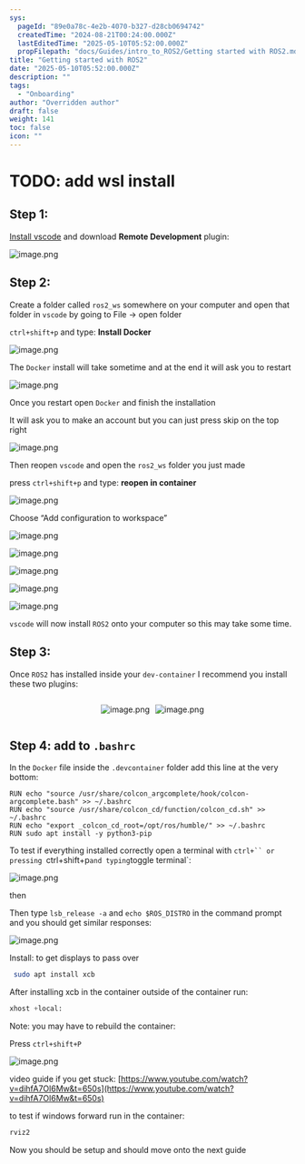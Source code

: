 ```yaml
---
sys:
  pageId: "89e0a78c-4e2b-4070-b327-d28cb0694742"
  createdTime: "2024-08-21T00:24:00.000Z"
  lastEditedTime: "2025-05-10T05:52:00.000Z"
  propFilepath: "docs/Guides/intro_to_ROS2/Getting started with ROS2.md"
title: "Getting started with ROS2"
date: "2025-05-10T05:52:00.000Z"
description: ""
tags:
  - "Onboarding"
author: "Overridden author"
draft: false
weight: 141
toc: false
icon: ""
---
```


# TODO: add wsl install

## Step 1:

[Install vscode](https://code.visualstudio.com/download) and download **Remote Development** plugin:

![image.png](https://prod-files-secure.s3.us-west-2.amazonaws.com/d518164a-d88e-44d1-a4ee-3adb3bd8bce0/efb52993-1881-4a40-b95e-6f020334f022/image.png?X-Amz-Algorithm=AWS4-HMAC-SHA256&X-Amz-Content-Sha256=UNSIGNED-PAYLOAD&X-Amz-Credential=ASIAZI2LB4666IJODBI7%2F20250517%2Fus-west-2%2Fs3%2Faws4_request&X-Amz-Date=20250517T100826Z&X-Amz-Expires=3600&X-Amz-Security-Token=IQoJb3JpZ2luX2VjEKL%2F%2F%2F%2F%2F%2F%2F%2F%2F%2FwEaCXVzLXdlc3QtMiJHMEUCIQDfL6bSCF6yhheMmqoHh97yihnpuRUEo8nd%2Bc2BO0OqXwIgZ%2FG%2B0gvPlrDnpgJJOaBv%2B0SCcRKrXg2tLa2VCsLm1rUq%2FwMIWxAAGgw2Mzc0MjMxODM4MDUiDIvHaBU0FBWZDDk7kircA%2BSdxsNElC3fIDhBhZqYbdC7cbxzNzzySForxmzOKdTcMDZ%2Ba9iufyYG7WNRMl1qQCZTY9z9YGdN2z%2FjJ%2FKsKAou8erPRzc%2BCFzLrEYE0oBuXE52ag9kHV9VQj9Re%2BujQVtR1Nb9aaWtonpPh6PHi3L2itZjTyNznK%2Bf7F%2BiFWGpUeBm1xANEWOnX7CyxIFH0hAxLcPPFozqRnCkmE325bVmGNHG3Golc2iQO20qY32SOkNw6aIyF4gRhVOxBL223SXknY8n%2FUS0uJHzbPMrcfRsxLx0z0rU6wLqQzVfnw8uz6r7IFN%2BmWB3euI%2FEAs9bL6dNM67w5NIWqotjnB%2Bjo%2Bx2ISQX7vNOMvEImM2YiBuhOAx8cn7rrO3idnXAnbD6JqCnKRGwglIuUENnmRoLDc9i1X2SHWt3iCIWfkVq9vs%2BHcFiRLJnxpY%2FIECgJ5M55KFAekpy0%2B23Hqkgm2eJBHMFgY%2FkhqizYujcZ9H60uKhL2wDxSPtkyYA9Mz%2BAli2ndGsNH7IGmc8WdFbLLG9GOtF62GCaLc2x%2Bt5LZaaYBMtasmn3fW3UtkhQ%2BPezgoF3CscVZQHWDNApQuWxmwBV%2B43KWI6kQgs5pbj4Nt3Si5FZMhGV%2B4f6C9yTywMOe8ocEGOqUB%2B5F3mlOy915aD%2F%2FQQfS6K9IZJ9LVZViFgbc6WmOXoiykBg7wFakT9pLnDq0sfRbZBPLQWk1o%2BP6vXwPfhTBCF9pc9ZWqIsEysaN23i8wfCkpiN0ckRfThPt42%2Bot5KEFy6f9V4oJ5y2zlMC14DDQBIpwGORhKWzoGkK0PduDyvwePWdp2NwVzKuBMvIe5qClnDKyvCwGK2CtT4nFUiksuFbAwPVE&X-Amz-Signature=e8f79f5d919ba6cb6d39ec55d4b4a1a35d814e4de63afa00c88c0452b55b81b0&X-Amz-SignedHeaders=host&x-id=GetObject)

## Step 2:

Create a folder called `ros2_ws` somewhere on your computer and open that folder in `vscode` by going to File → open folder 

`ctrl+shift+p` and type: **Install Docker**

![image.png](https://prod-files-secure.s3.us-west-2.amazonaws.com/d518164a-d88e-44d1-a4ee-3adb3bd8bce0/2269dc0e-1cd5-47ff-bceb-c04ad9b2eab0/image.png?X-Amz-Algorithm=AWS4-HMAC-SHA256&X-Amz-Content-Sha256=UNSIGNED-PAYLOAD&X-Amz-Credential=ASIAZI2LB4666IJODBI7%2F20250517%2Fus-west-2%2Fs3%2Faws4_request&X-Amz-Date=20250517T100826Z&X-Amz-Expires=3600&X-Amz-Security-Token=IQoJb3JpZ2luX2VjEKL%2F%2F%2F%2F%2F%2F%2F%2F%2F%2FwEaCXVzLXdlc3QtMiJHMEUCIQDfL6bSCF6yhheMmqoHh97yihnpuRUEo8nd%2Bc2BO0OqXwIgZ%2FG%2B0gvPlrDnpgJJOaBv%2B0SCcRKrXg2tLa2VCsLm1rUq%2FwMIWxAAGgw2Mzc0MjMxODM4MDUiDIvHaBU0FBWZDDk7kircA%2BSdxsNElC3fIDhBhZqYbdC7cbxzNzzySForxmzOKdTcMDZ%2Ba9iufyYG7WNRMl1qQCZTY9z9YGdN2z%2FjJ%2FKsKAou8erPRzc%2BCFzLrEYE0oBuXE52ag9kHV9VQj9Re%2BujQVtR1Nb9aaWtonpPh6PHi3L2itZjTyNznK%2Bf7F%2BiFWGpUeBm1xANEWOnX7CyxIFH0hAxLcPPFozqRnCkmE325bVmGNHG3Golc2iQO20qY32SOkNw6aIyF4gRhVOxBL223SXknY8n%2FUS0uJHzbPMrcfRsxLx0z0rU6wLqQzVfnw8uz6r7IFN%2BmWB3euI%2FEAs9bL6dNM67w5NIWqotjnB%2Bjo%2Bx2ISQX7vNOMvEImM2YiBuhOAx8cn7rrO3idnXAnbD6JqCnKRGwglIuUENnmRoLDc9i1X2SHWt3iCIWfkVq9vs%2BHcFiRLJnxpY%2FIECgJ5M55KFAekpy0%2B23Hqkgm2eJBHMFgY%2FkhqizYujcZ9H60uKhL2wDxSPtkyYA9Mz%2BAli2ndGsNH7IGmc8WdFbLLG9GOtF62GCaLc2x%2Bt5LZaaYBMtasmn3fW3UtkhQ%2BPezgoF3CscVZQHWDNApQuWxmwBV%2B43KWI6kQgs5pbj4Nt3Si5FZMhGV%2B4f6C9yTywMOe8ocEGOqUB%2B5F3mlOy915aD%2F%2FQQfS6K9IZJ9LVZViFgbc6WmOXoiykBg7wFakT9pLnDq0sfRbZBPLQWk1o%2BP6vXwPfhTBCF9pc9ZWqIsEysaN23i8wfCkpiN0ckRfThPt42%2Bot5KEFy6f9V4oJ5y2zlMC14DDQBIpwGORhKWzoGkK0PduDyvwePWdp2NwVzKuBMvIe5qClnDKyvCwGK2CtT4nFUiksuFbAwPVE&X-Amz-Signature=784eff34e56e84134d4c5c957ab6790124dddca43cbc7af62941b52581bd428c&X-Amz-SignedHeaders=host&x-id=GetObject)

The `Docker` install will take sometime and at the end it will ask you to restart

![image.png](https://prod-files-secure.s3.us-west-2.amazonaws.com/d518164a-d88e-44d1-a4ee-3adb3bd8bce0/ed233f78-be33-4b1f-b89c-9c346c0e961e/image.png?X-Amz-Algorithm=AWS4-HMAC-SHA256&X-Amz-Content-Sha256=UNSIGNED-PAYLOAD&X-Amz-Credential=ASIAZI2LB4666IJODBI7%2F20250517%2Fus-west-2%2Fs3%2Faws4_request&X-Amz-Date=20250517T100826Z&X-Amz-Expires=3600&X-Amz-Security-Token=IQoJb3JpZ2luX2VjEKL%2F%2F%2F%2F%2F%2F%2F%2F%2F%2FwEaCXVzLXdlc3QtMiJHMEUCIQDfL6bSCF6yhheMmqoHh97yihnpuRUEo8nd%2Bc2BO0OqXwIgZ%2FG%2B0gvPlrDnpgJJOaBv%2B0SCcRKrXg2tLa2VCsLm1rUq%2FwMIWxAAGgw2Mzc0MjMxODM4MDUiDIvHaBU0FBWZDDk7kircA%2BSdxsNElC3fIDhBhZqYbdC7cbxzNzzySForxmzOKdTcMDZ%2Ba9iufyYG7WNRMl1qQCZTY9z9YGdN2z%2FjJ%2FKsKAou8erPRzc%2BCFzLrEYE0oBuXE52ag9kHV9VQj9Re%2BujQVtR1Nb9aaWtonpPh6PHi3L2itZjTyNznK%2Bf7F%2BiFWGpUeBm1xANEWOnX7CyxIFH0hAxLcPPFozqRnCkmE325bVmGNHG3Golc2iQO20qY32SOkNw6aIyF4gRhVOxBL223SXknY8n%2FUS0uJHzbPMrcfRsxLx0z0rU6wLqQzVfnw8uz6r7IFN%2BmWB3euI%2FEAs9bL6dNM67w5NIWqotjnB%2Bjo%2Bx2ISQX7vNOMvEImM2YiBuhOAx8cn7rrO3idnXAnbD6JqCnKRGwglIuUENnmRoLDc9i1X2SHWt3iCIWfkVq9vs%2BHcFiRLJnxpY%2FIECgJ5M55KFAekpy0%2B23Hqkgm2eJBHMFgY%2FkhqizYujcZ9H60uKhL2wDxSPtkyYA9Mz%2BAli2ndGsNH7IGmc8WdFbLLG9GOtF62GCaLc2x%2Bt5LZaaYBMtasmn3fW3UtkhQ%2BPezgoF3CscVZQHWDNApQuWxmwBV%2B43KWI6kQgs5pbj4Nt3Si5FZMhGV%2B4f6C9yTywMOe8ocEGOqUB%2B5F3mlOy915aD%2F%2FQQfS6K9IZJ9LVZViFgbc6WmOXoiykBg7wFakT9pLnDq0sfRbZBPLQWk1o%2BP6vXwPfhTBCF9pc9ZWqIsEysaN23i8wfCkpiN0ckRfThPt42%2Bot5KEFy6f9V4oJ5y2zlMC14DDQBIpwGORhKWzoGkK0PduDyvwePWdp2NwVzKuBMvIe5qClnDKyvCwGK2CtT4nFUiksuFbAwPVE&X-Amz-Signature=a8529bb1f8f213a9ee31d729003b4c62927b9a939c142bdfbe07094821dc7939&X-Amz-SignedHeaders=host&x-id=GetObject)

Once you restart open `Docker` and finish the installation

It will ask you to make an account but you can just press skip on the top right

![image.png](https://prod-files-secure.s3.us-west-2.amazonaws.com/d518164a-d88e-44d1-a4ee-3adb3bd8bce0/21010ad9-1659-4fd9-9f59-9932a09b2a3d/image.png?X-Amz-Algorithm=AWS4-HMAC-SHA256&X-Amz-Content-Sha256=UNSIGNED-PAYLOAD&X-Amz-Credential=ASIAZI2LB4666IJODBI7%2F20250517%2Fus-west-2%2Fs3%2Faws4_request&X-Amz-Date=20250517T100826Z&X-Amz-Expires=3600&X-Amz-Security-Token=IQoJb3JpZ2luX2VjEKL%2F%2F%2F%2F%2F%2F%2F%2F%2F%2FwEaCXVzLXdlc3QtMiJHMEUCIQDfL6bSCF6yhheMmqoHh97yihnpuRUEo8nd%2Bc2BO0OqXwIgZ%2FG%2B0gvPlrDnpgJJOaBv%2B0SCcRKrXg2tLa2VCsLm1rUq%2FwMIWxAAGgw2Mzc0MjMxODM4MDUiDIvHaBU0FBWZDDk7kircA%2BSdxsNElC3fIDhBhZqYbdC7cbxzNzzySForxmzOKdTcMDZ%2Ba9iufyYG7WNRMl1qQCZTY9z9YGdN2z%2FjJ%2FKsKAou8erPRzc%2BCFzLrEYE0oBuXE52ag9kHV9VQj9Re%2BujQVtR1Nb9aaWtonpPh6PHi3L2itZjTyNznK%2Bf7F%2BiFWGpUeBm1xANEWOnX7CyxIFH0hAxLcPPFozqRnCkmE325bVmGNHG3Golc2iQO20qY32SOkNw6aIyF4gRhVOxBL223SXknY8n%2FUS0uJHzbPMrcfRsxLx0z0rU6wLqQzVfnw8uz6r7IFN%2BmWB3euI%2FEAs9bL6dNM67w5NIWqotjnB%2Bjo%2Bx2ISQX7vNOMvEImM2YiBuhOAx8cn7rrO3idnXAnbD6JqCnKRGwglIuUENnmRoLDc9i1X2SHWt3iCIWfkVq9vs%2BHcFiRLJnxpY%2FIECgJ5M55KFAekpy0%2B23Hqkgm2eJBHMFgY%2FkhqizYujcZ9H60uKhL2wDxSPtkyYA9Mz%2BAli2ndGsNH7IGmc8WdFbLLG9GOtF62GCaLc2x%2Bt5LZaaYBMtasmn3fW3UtkhQ%2BPezgoF3CscVZQHWDNApQuWxmwBV%2B43KWI6kQgs5pbj4Nt3Si5FZMhGV%2B4f6C9yTywMOe8ocEGOqUB%2B5F3mlOy915aD%2F%2FQQfS6K9IZJ9LVZViFgbc6WmOXoiykBg7wFakT9pLnDq0sfRbZBPLQWk1o%2BP6vXwPfhTBCF9pc9ZWqIsEysaN23i8wfCkpiN0ckRfThPt42%2Bot5KEFy6f9V4oJ5y2zlMC14DDQBIpwGORhKWzoGkK0PduDyvwePWdp2NwVzKuBMvIe5qClnDKyvCwGK2CtT4nFUiksuFbAwPVE&X-Amz-Signature=4aaab1ec6915818de5a1b9058de88c87b9c15531927cd94ac88b1d8d1224f31b&X-Amz-SignedHeaders=host&x-id=GetObject)

Then reopen `vscode` and open the `ros2_ws` folder you just made

press `ctrl+shift+p` and type: **reopen in container**

![image.png](https://prod-files-secure.s3.us-west-2.amazonaws.com/d518164a-d88e-44d1-a4ee-3adb3bd8bce0/4e93b8c2-41ad-488c-8095-c74205196118/image.png?X-Amz-Algorithm=AWS4-HMAC-SHA256&X-Amz-Content-Sha256=UNSIGNED-PAYLOAD&X-Amz-Credential=ASIAZI2LB4666IJODBI7%2F20250517%2Fus-west-2%2Fs3%2Faws4_request&X-Amz-Date=20250517T100826Z&X-Amz-Expires=3600&X-Amz-Security-Token=IQoJb3JpZ2luX2VjEKL%2F%2F%2F%2F%2F%2F%2F%2F%2F%2FwEaCXVzLXdlc3QtMiJHMEUCIQDfL6bSCF6yhheMmqoHh97yihnpuRUEo8nd%2Bc2BO0OqXwIgZ%2FG%2B0gvPlrDnpgJJOaBv%2B0SCcRKrXg2tLa2VCsLm1rUq%2FwMIWxAAGgw2Mzc0MjMxODM4MDUiDIvHaBU0FBWZDDk7kircA%2BSdxsNElC3fIDhBhZqYbdC7cbxzNzzySForxmzOKdTcMDZ%2Ba9iufyYG7WNRMl1qQCZTY9z9YGdN2z%2FjJ%2FKsKAou8erPRzc%2BCFzLrEYE0oBuXE52ag9kHV9VQj9Re%2BujQVtR1Nb9aaWtonpPh6PHi3L2itZjTyNznK%2Bf7F%2BiFWGpUeBm1xANEWOnX7CyxIFH0hAxLcPPFozqRnCkmE325bVmGNHG3Golc2iQO20qY32SOkNw6aIyF4gRhVOxBL223SXknY8n%2FUS0uJHzbPMrcfRsxLx0z0rU6wLqQzVfnw8uz6r7IFN%2BmWB3euI%2FEAs9bL6dNM67w5NIWqotjnB%2Bjo%2Bx2ISQX7vNOMvEImM2YiBuhOAx8cn7rrO3idnXAnbD6JqCnKRGwglIuUENnmRoLDc9i1X2SHWt3iCIWfkVq9vs%2BHcFiRLJnxpY%2FIECgJ5M55KFAekpy0%2B23Hqkgm2eJBHMFgY%2FkhqizYujcZ9H60uKhL2wDxSPtkyYA9Mz%2BAli2ndGsNH7IGmc8WdFbLLG9GOtF62GCaLc2x%2Bt5LZaaYBMtasmn3fW3UtkhQ%2BPezgoF3CscVZQHWDNApQuWxmwBV%2B43KWI6kQgs5pbj4Nt3Si5FZMhGV%2B4f6C9yTywMOe8ocEGOqUB%2B5F3mlOy915aD%2F%2FQQfS6K9IZJ9LVZViFgbc6WmOXoiykBg7wFakT9pLnDq0sfRbZBPLQWk1o%2BP6vXwPfhTBCF9pc9ZWqIsEysaN23i8wfCkpiN0ckRfThPt42%2Bot5KEFy6f9V4oJ5y2zlMC14DDQBIpwGORhKWzoGkK0PduDyvwePWdp2NwVzKuBMvIe5qClnDKyvCwGK2CtT4nFUiksuFbAwPVE&X-Amz-Signature=dd21887d14c31829de5ccdd60f4c9b4e35015c6839f9c2d799d9353cec66e80c&X-Amz-SignedHeaders=host&x-id=GetObject)

Choose “Add configuration to workspace”

![image.png](https://prod-files-secure.s3.us-west-2.amazonaws.com/d518164a-d88e-44d1-a4ee-3adb3bd8bce0/9560b282-5060-4989-ba37-97e7b2c22476/image.png?X-Amz-Algorithm=AWS4-HMAC-SHA256&X-Amz-Content-Sha256=UNSIGNED-PAYLOAD&X-Amz-Credential=ASIAZI2LB4666IJODBI7%2F20250517%2Fus-west-2%2Fs3%2Faws4_request&X-Amz-Date=20250517T100826Z&X-Amz-Expires=3600&X-Amz-Security-Token=IQoJb3JpZ2luX2VjEKL%2F%2F%2F%2F%2F%2F%2F%2F%2F%2FwEaCXVzLXdlc3QtMiJHMEUCIQDfL6bSCF6yhheMmqoHh97yihnpuRUEo8nd%2Bc2BO0OqXwIgZ%2FG%2B0gvPlrDnpgJJOaBv%2B0SCcRKrXg2tLa2VCsLm1rUq%2FwMIWxAAGgw2Mzc0MjMxODM4MDUiDIvHaBU0FBWZDDk7kircA%2BSdxsNElC3fIDhBhZqYbdC7cbxzNzzySForxmzOKdTcMDZ%2Ba9iufyYG7WNRMl1qQCZTY9z9YGdN2z%2FjJ%2FKsKAou8erPRzc%2BCFzLrEYE0oBuXE52ag9kHV9VQj9Re%2BujQVtR1Nb9aaWtonpPh6PHi3L2itZjTyNznK%2Bf7F%2BiFWGpUeBm1xANEWOnX7CyxIFH0hAxLcPPFozqRnCkmE325bVmGNHG3Golc2iQO20qY32SOkNw6aIyF4gRhVOxBL223SXknY8n%2FUS0uJHzbPMrcfRsxLx0z0rU6wLqQzVfnw8uz6r7IFN%2BmWB3euI%2FEAs9bL6dNM67w5NIWqotjnB%2Bjo%2Bx2ISQX7vNOMvEImM2YiBuhOAx8cn7rrO3idnXAnbD6JqCnKRGwglIuUENnmRoLDc9i1X2SHWt3iCIWfkVq9vs%2BHcFiRLJnxpY%2FIECgJ5M55KFAekpy0%2B23Hqkgm2eJBHMFgY%2FkhqizYujcZ9H60uKhL2wDxSPtkyYA9Mz%2BAli2ndGsNH7IGmc8WdFbLLG9GOtF62GCaLc2x%2Bt5LZaaYBMtasmn3fW3UtkhQ%2BPezgoF3CscVZQHWDNApQuWxmwBV%2B43KWI6kQgs5pbj4Nt3Si5FZMhGV%2B4f6C9yTywMOe8ocEGOqUB%2B5F3mlOy915aD%2F%2FQQfS6K9IZJ9LVZViFgbc6WmOXoiykBg7wFakT9pLnDq0sfRbZBPLQWk1o%2BP6vXwPfhTBCF9pc9ZWqIsEysaN23i8wfCkpiN0ckRfThPt42%2Bot5KEFy6f9V4oJ5y2zlMC14DDQBIpwGORhKWzoGkK0PduDyvwePWdp2NwVzKuBMvIe5qClnDKyvCwGK2CtT4nFUiksuFbAwPVE&X-Amz-Signature=f773a97ebb4006fc0a2b53c8e78ad2472a6ffa8529c065de8a032fcc247de131&X-Amz-SignedHeaders=host&x-id=GetObject)

![image.png](https://prod-files-secure.s3.us-west-2.amazonaws.com/d518164a-d88e-44d1-a4ee-3adb3bd8bce0/2ee63f81-886b-48e8-a553-dc6e5eac99e4/image.png?X-Amz-Algorithm=AWS4-HMAC-SHA256&X-Amz-Content-Sha256=UNSIGNED-PAYLOAD&X-Amz-Credential=ASIAZI2LB4666IJODBI7%2F20250517%2Fus-west-2%2Fs3%2Faws4_request&X-Amz-Date=20250517T100826Z&X-Amz-Expires=3600&X-Amz-Security-Token=IQoJb3JpZ2luX2VjEKL%2F%2F%2F%2F%2F%2F%2F%2F%2F%2FwEaCXVzLXdlc3QtMiJHMEUCIQDfL6bSCF6yhheMmqoHh97yihnpuRUEo8nd%2Bc2BO0OqXwIgZ%2FG%2B0gvPlrDnpgJJOaBv%2B0SCcRKrXg2tLa2VCsLm1rUq%2FwMIWxAAGgw2Mzc0MjMxODM4MDUiDIvHaBU0FBWZDDk7kircA%2BSdxsNElC3fIDhBhZqYbdC7cbxzNzzySForxmzOKdTcMDZ%2Ba9iufyYG7WNRMl1qQCZTY9z9YGdN2z%2FjJ%2FKsKAou8erPRzc%2BCFzLrEYE0oBuXE52ag9kHV9VQj9Re%2BujQVtR1Nb9aaWtonpPh6PHi3L2itZjTyNznK%2Bf7F%2BiFWGpUeBm1xANEWOnX7CyxIFH0hAxLcPPFozqRnCkmE325bVmGNHG3Golc2iQO20qY32SOkNw6aIyF4gRhVOxBL223SXknY8n%2FUS0uJHzbPMrcfRsxLx0z0rU6wLqQzVfnw8uz6r7IFN%2BmWB3euI%2FEAs9bL6dNM67w5NIWqotjnB%2Bjo%2Bx2ISQX7vNOMvEImM2YiBuhOAx8cn7rrO3idnXAnbD6JqCnKRGwglIuUENnmRoLDc9i1X2SHWt3iCIWfkVq9vs%2BHcFiRLJnxpY%2FIECgJ5M55KFAekpy0%2B23Hqkgm2eJBHMFgY%2FkhqizYujcZ9H60uKhL2wDxSPtkyYA9Mz%2BAli2ndGsNH7IGmc8WdFbLLG9GOtF62GCaLc2x%2Bt5LZaaYBMtasmn3fW3UtkhQ%2BPezgoF3CscVZQHWDNApQuWxmwBV%2B43KWI6kQgs5pbj4Nt3Si5FZMhGV%2B4f6C9yTywMOe8ocEGOqUB%2B5F3mlOy915aD%2F%2FQQfS6K9IZJ9LVZViFgbc6WmOXoiykBg7wFakT9pLnDq0sfRbZBPLQWk1o%2BP6vXwPfhTBCF9pc9ZWqIsEysaN23i8wfCkpiN0ckRfThPt42%2Bot5KEFy6f9V4oJ5y2zlMC14DDQBIpwGORhKWzoGkK0PduDyvwePWdp2NwVzKuBMvIe5qClnDKyvCwGK2CtT4nFUiksuFbAwPVE&X-Amz-Signature=127efbb41c42b9c9b26b6d897ffd975dbe94e163c938e92c631d4a46c8f3f18f&X-Amz-SignedHeaders=host&x-id=GetObject)

![image.png](https://prod-files-secure.s3.us-west-2.amazonaws.com/d518164a-d88e-44d1-a4ee-3adb3bd8bce0/ae1580b2-b048-407e-aed9-b584224a7a04/image.png?X-Amz-Algorithm=AWS4-HMAC-SHA256&X-Amz-Content-Sha256=UNSIGNED-PAYLOAD&X-Amz-Credential=ASIAZI2LB4666IJODBI7%2F20250517%2Fus-west-2%2Fs3%2Faws4_request&X-Amz-Date=20250517T100826Z&X-Amz-Expires=3600&X-Amz-Security-Token=IQoJb3JpZ2luX2VjEKL%2F%2F%2F%2F%2F%2F%2F%2F%2F%2FwEaCXVzLXdlc3QtMiJHMEUCIQDfL6bSCF6yhheMmqoHh97yihnpuRUEo8nd%2Bc2BO0OqXwIgZ%2FG%2B0gvPlrDnpgJJOaBv%2B0SCcRKrXg2tLa2VCsLm1rUq%2FwMIWxAAGgw2Mzc0MjMxODM4MDUiDIvHaBU0FBWZDDk7kircA%2BSdxsNElC3fIDhBhZqYbdC7cbxzNzzySForxmzOKdTcMDZ%2Ba9iufyYG7WNRMl1qQCZTY9z9YGdN2z%2FjJ%2FKsKAou8erPRzc%2BCFzLrEYE0oBuXE52ag9kHV9VQj9Re%2BujQVtR1Nb9aaWtonpPh6PHi3L2itZjTyNznK%2Bf7F%2BiFWGpUeBm1xANEWOnX7CyxIFH0hAxLcPPFozqRnCkmE325bVmGNHG3Golc2iQO20qY32SOkNw6aIyF4gRhVOxBL223SXknY8n%2FUS0uJHzbPMrcfRsxLx0z0rU6wLqQzVfnw8uz6r7IFN%2BmWB3euI%2FEAs9bL6dNM67w5NIWqotjnB%2Bjo%2Bx2ISQX7vNOMvEImM2YiBuhOAx8cn7rrO3idnXAnbD6JqCnKRGwglIuUENnmRoLDc9i1X2SHWt3iCIWfkVq9vs%2BHcFiRLJnxpY%2FIECgJ5M55KFAekpy0%2B23Hqkgm2eJBHMFgY%2FkhqizYujcZ9H60uKhL2wDxSPtkyYA9Mz%2BAli2ndGsNH7IGmc8WdFbLLG9GOtF62GCaLc2x%2Bt5LZaaYBMtasmn3fW3UtkhQ%2BPezgoF3CscVZQHWDNApQuWxmwBV%2B43KWI6kQgs5pbj4Nt3Si5FZMhGV%2B4f6C9yTywMOe8ocEGOqUB%2B5F3mlOy915aD%2F%2FQQfS6K9IZJ9LVZViFgbc6WmOXoiykBg7wFakT9pLnDq0sfRbZBPLQWk1o%2BP6vXwPfhTBCF9pc9ZWqIsEysaN23i8wfCkpiN0ckRfThPt42%2Bot5KEFy6f9V4oJ5y2zlMC14DDQBIpwGORhKWzoGkK0PduDyvwePWdp2NwVzKuBMvIe5qClnDKyvCwGK2CtT4nFUiksuFbAwPVE&X-Amz-Signature=0aac78c92c0a6e02ad914a777584734add64b68271b59ecac5c51e2ac0767d44&X-Amz-SignedHeaders=host&x-id=GetObject)

![image.png](https://prod-files-secure.s3.us-west-2.amazonaws.com/d518164a-d88e-44d1-a4ee-3adb3bd8bce0/53255b28-f75e-430f-b9e3-c0ac8577e42b/image.png?X-Amz-Algorithm=AWS4-HMAC-SHA256&X-Amz-Content-Sha256=UNSIGNED-PAYLOAD&X-Amz-Credential=ASIAZI2LB4666IJODBI7%2F20250517%2Fus-west-2%2Fs3%2Faws4_request&X-Amz-Date=20250517T100826Z&X-Amz-Expires=3600&X-Amz-Security-Token=IQoJb3JpZ2luX2VjEKL%2F%2F%2F%2F%2F%2F%2F%2F%2F%2FwEaCXVzLXdlc3QtMiJHMEUCIQDfL6bSCF6yhheMmqoHh97yihnpuRUEo8nd%2Bc2BO0OqXwIgZ%2FG%2B0gvPlrDnpgJJOaBv%2B0SCcRKrXg2tLa2VCsLm1rUq%2FwMIWxAAGgw2Mzc0MjMxODM4MDUiDIvHaBU0FBWZDDk7kircA%2BSdxsNElC3fIDhBhZqYbdC7cbxzNzzySForxmzOKdTcMDZ%2Ba9iufyYG7WNRMl1qQCZTY9z9YGdN2z%2FjJ%2FKsKAou8erPRzc%2BCFzLrEYE0oBuXE52ag9kHV9VQj9Re%2BujQVtR1Nb9aaWtonpPh6PHi3L2itZjTyNznK%2Bf7F%2BiFWGpUeBm1xANEWOnX7CyxIFH0hAxLcPPFozqRnCkmE325bVmGNHG3Golc2iQO20qY32SOkNw6aIyF4gRhVOxBL223SXknY8n%2FUS0uJHzbPMrcfRsxLx0z0rU6wLqQzVfnw8uz6r7IFN%2BmWB3euI%2FEAs9bL6dNM67w5NIWqotjnB%2Bjo%2Bx2ISQX7vNOMvEImM2YiBuhOAx8cn7rrO3idnXAnbD6JqCnKRGwglIuUENnmRoLDc9i1X2SHWt3iCIWfkVq9vs%2BHcFiRLJnxpY%2FIECgJ5M55KFAekpy0%2B23Hqkgm2eJBHMFgY%2FkhqizYujcZ9H60uKhL2wDxSPtkyYA9Mz%2BAli2ndGsNH7IGmc8WdFbLLG9GOtF62GCaLc2x%2Bt5LZaaYBMtasmn3fW3UtkhQ%2BPezgoF3CscVZQHWDNApQuWxmwBV%2B43KWI6kQgs5pbj4Nt3Si5FZMhGV%2B4f6C9yTywMOe8ocEGOqUB%2B5F3mlOy915aD%2F%2FQQfS6K9IZJ9LVZViFgbc6WmOXoiykBg7wFakT9pLnDq0sfRbZBPLQWk1o%2BP6vXwPfhTBCF9pc9ZWqIsEysaN23i8wfCkpiN0ckRfThPt42%2Bot5KEFy6f9V4oJ5y2zlMC14DDQBIpwGORhKWzoGkK0PduDyvwePWdp2NwVzKuBMvIe5qClnDKyvCwGK2CtT4nFUiksuFbAwPVE&X-Amz-Signature=b3af6fbe811ebdf0baedc87fd9aea6b2c2723bf997b2b77ac0bbb38ca94c67f0&X-Amz-SignedHeaders=host&x-id=GetObject)

![image.png](https://prod-files-secure.s3.us-west-2.amazonaws.com/d518164a-d88e-44d1-a4ee-3adb3bd8bce0/7c562767-5af9-4ffb-97d1-327bcdf4ee00/image.png?X-Amz-Algorithm=AWS4-HMAC-SHA256&X-Amz-Content-Sha256=UNSIGNED-PAYLOAD&X-Amz-Credential=ASIAZI2LB4666IJODBI7%2F20250517%2Fus-west-2%2Fs3%2Faws4_request&X-Amz-Date=20250517T100826Z&X-Amz-Expires=3600&X-Amz-Security-Token=IQoJb3JpZ2luX2VjEKL%2F%2F%2F%2F%2F%2F%2F%2F%2F%2FwEaCXVzLXdlc3QtMiJHMEUCIQDfL6bSCF6yhheMmqoHh97yihnpuRUEo8nd%2Bc2BO0OqXwIgZ%2FG%2B0gvPlrDnpgJJOaBv%2B0SCcRKrXg2tLa2VCsLm1rUq%2FwMIWxAAGgw2Mzc0MjMxODM4MDUiDIvHaBU0FBWZDDk7kircA%2BSdxsNElC3fIDhBhZqYbdC7cbxzNzzySForxmzOKdTcMDZ%2Ba9iufyYG7WNRMl1qQCZTY9z9YGdN2z%2FjJ%2FKsKAou8erPRzc%2BCFzLrEYE0oBuXE52ag9kHV9VQj9Re%2BujQVtR1Nb9aaWtonpPh6PHi3L2itZjTyNznK%2Bf7F%2BiFWGpUeBm1xANEWOnX7CyxIFH0hAxLcPPFozqRnCkmE325bVmGNHG3Golc2iQO20qY32SOkNw6aIyF4gRhVOxBL223SXknY8n%2FUS0uJHzbPMrcfRsxLx0z0rU6wLqQzVfnw8uz6r7IFN%2BmWB3euI%2FEAs9bL6dNM67w5NIWqotjnB%2Bjo%2Bx2ISQX7vNOMvEImM2YiBuhOAx8cn7rrO3idnXAnbD6JqCnKRGwglIuUENnmRoLDc9i1X2SHWt3iCIWfkVq9vs%2BHcFiRLJnxpY%2FIECgJ5M55KFAekpy0%2B23Hqkgm2eJBHMFgY%2FkhqizYujcZ9H60uKhL2wDxSPtkyYA9Mz%2BAli2ndGsNH7IGmc8WdFbLLG9GOtF62GCaLc2x%2Bt5LZaaYBMtasmn3fW3UtkhQ%2BPezgoF3CscVZQHWDNApQuWxmwBV%2B43KWI6kQgs5pbj4Nt3Si5FZMhGV%2B4f6C9yTywMOe8ocEGOqUB%2B5F3mlOy915aD%2F%2FQQfS6K9IZJ9LVZViFgbc6WmOXoiykBg7wFakT9pLnDq0sfRbZBPLQWk1o%2BP6vXwPfhTBCF9pc9ZWqIsEysaN23i8wfCkpiN0ckRfThPt42%2Bot5KEFy6f9V4oJ5y2zlMC14DDQBIpwGORhKWzoGkK0PduDyvwePWdp2NwVzKuBMvIe5qClnDKyvCwGK2CtT4nFUiksuFbAwPVE&X-Amz-Signature=62cbe3410d2c263b66f1da4ffcb6643fa1f761e9cb28127018728ac47b5e680e&X-Amz-SignedHeaders=host&x-id=GetObject)

`vscode` will now install `ROS2` onto your computer so this may take some time.

## Step 3:

Once `ROS2` has installed inside your `dev-container` I recommend you install these two plugins:

<div style="display: flex;flex-direction: row; column-gap:10px; max-width: 630px;justify-content: center;">
<div>

![image.png](https://prod-files-secure.s3.us-west-2.amazonaws.com/d518164a-d88e-44d1-a4ee-3adb3bd8bce0/3fc3d550-5a54-4ba1-ba6b-faa01cdb7369/image.png?X-Amz-Algorithm=AWS4-HMAC-SHA256&X-Amz-Content-Sha256=UNSIGNED-PAYLOAD&X-Amz-Credential=ASIAZI2LB466UBC53TSU%2F20250517%2Fus-west-2%2Fs3%2Faws4_request&X-Amz-Date=20250517T100832Z&X-Amz-Expires=3600&X-Amz-Security-Token=IQoJb3JpZ2luX2VjEKL%2F%2F%2F%2F%2F%2F%2F%2F%2F%2FwEaCXVzLXdlc3QtMiJHMEUCIQDxIU9bHmW0v%2Fh5SZjqGs49x9JoVz6QjBcObtzvISn%2B1AIgB8EZFqmwbm4OHhZk9SIAqTlys7p%2BXtP9c%2B6s0PC%2FwLUq%2FwMIWxAAGgw2Mzc0MjMxODM4MDUiDMOmQ6mSEyv6pTo%2BsSrcA616BabJA9gsfo72I%2FxS2khOwSQ5eCyT5DqVl6yX0mJn%2FvUi3zyB5BGT1x%2BwieFVkPlYlAKIAb3rhEyEifUb7izhTXl5nGVTU7KX0mvAD1wWVtGeqjAlVKlRbnpAa98qm5gZ2p%2FBBC%2BqFpcjjVnW%2B0SodSzci0Z03%2FbCGO%2BkF35Y2bl1ooBZNzJXdhcIb8pLMV6GFdxciOP%2Fs70SodsAdWi6jcnu2tGseN3T6UUEdwnieyL%2B0qtqx58%2FAel2eis8PZhAYncZC3kCun8ague1cye%2FxD1xaBPf4Md%2Fc3x%2F0HI5GUnC7YcVZPi6ZQuDbA8sDNpdMDNXb27ogjXJ1ops5zEVwHl2t4SPySLvPv%2BSbvRA0%2Fcl14jduIjnU8azaahwy7KonDIUUS%2FXWnA2AD5FNSRBy1HJRQP8ncB%2B5C%2FUov5WXHo6CfneeDFbQj4%2FrACA9nZ6Lm%2BLl7SHtkeOjcYcnPZtfJj3CPt%2FLYj6Mv7vIv2UZbOJlS%2BJx1l5tf7%2F22afPV8YnwQmhNn8Mc0p3QYC%2Fj3OrJnNITztnIQCgkrpJAf9pOc8E9V2M1evEzXSqPGcYkbBo%2BJMRI7C5dn%2Bl%2Bg%2F3k9XumYz17pHBBKam2P4USEHfQHBZ1%2F65rUSdQG6MMW8ocEGOqUBZXRSdwN7pkzvhBOn%2Fam2YNMuX4fpbqLrYSmS638t1g23sv8axTGmNiDS0joYlmuzqqYwqrELB5FTgYUVh2IUg1ELK9w3S2GuxCa8wqS2CQiAB0cWUUjIvXhxVMI4zQ10Y7rls16wnsCqqjsigD%2B40sHGCZgz0clQ%2Bx7%2BFh4cY9PNZ8voBVrisXfo7yZOw1WpbsgPovjiEo%2Fz41dr35sRRvc8a6Go&X-Amz-Signature=f29f1b30f925213d09ec36733b9a47c74712df40044fc7782dc7c76b9a632740&X-Amz-SignedHeaders=host&x-id=GetObject)

</div>
<div>

![image.png](https://prod-files-secure.s3.us-west-2.amazonaws.com/d518164a-d88e-44d1-a4ee-3adb3bd8bce0/d994cc66-13c2-4093-a5a3-f84cf4601a82/image.png?X-Amz-Algorithm=AWS4-HMAC-SHA256&X-Amz-Content-Sha256=UNSIGNED-PAYLOAD&X-Amz-Credential=ASIAZI2LB466Z75227PS%2F20250517%2Fus-west-2%2Fs3%2Faws4_request&X-Amz-Date=20250517T100832Z&X-Amz-Expires=3600&X-Amz-Security-Token=IQoJb3JpZ2luX2VjEKL%2F%2F%2F%2F%2F%2F%2F%2F%2F%2FwEaCXVzLXdlc3QtMiJHMEUCIClAjRCtPkfiAETRK%2BbFduelh80dBYTq7zog8la8wyscAiEAmbzbzASRS4QJ2vA%2F4AD9wbjEtCjajl9CG5CvdETNMSkq%2FwMIWxAAGgw2Mzc0MjMxODM4MDUiDNArab%2Fq5bkwwyCr6CrcA6Sj85dDEtNkKAxRwWaKUXz0iBnp72apGOkAi9f1dCQsOJmTy2XeoD3qcdDJ527Ys97kjkYue27V18USVJQTLQ47FXRoyQLPoh1cfnw2wMtCqO2iPyaHXTtvgIx3ceMMZ1kOeqsIun8IDB9giS4SHeR9TlEgiIYxXVYCsoK%2Ba6xuOoS7lHn%2Fkyi6BnJoiQU0rpYnMgZDZapNH%2B6GHCk21zynTfNNLifNt1MmFEWeY0LizwDG0%2BdRHZBY4BwsCQfQslz8VCaD9PE5DiCZCWqGVxd2qUTq6c6kDkuAZxOU1N6usyEr5Rcvrw2BCnDn9DAW35Bqf73lE3%2Baj5nBylivhlIRBOFJqxebKPNnMg7RH1wsPgNwHpGX%2F0M24t9InxOgwgAaKg72Bc8VC2Jt8pkNUOOCcJ0DY9TPF0V1%2FFzw1HLgGXTd9aSVyHwl36ZJXP2BF1%2B7kfvPHnr0Sf1dy6VBiBTeLJ35xsf94CsyKM8FAiF6omWEt7E43vi9T6DHo5YLLHmmXLxYmkk8N%2FzKCdv7dZwycPiil1knQvGQgYwv8E%2F1WvpcfZI%2FjBssGc88M82O7nacMap48m%2FCbuIjfSn%2BhaNzY%2FG%2B0lpPJftiTDSG8AMYauwXHqTmNUTEOhdEMLS9ocEGOqUBJ9mgZ7DUeWlodKAt2%2BntVEwxTZp21rfqzK2nkMr6btodY9JVUKDHS3tQGiKv%2Fc6VRAbFosCzptqW96HrLKFDH1mgGL0TL37mwoQ6jNpm44zPDTgtCv%2BpW%2F%2Fi4zm80F8S8mys3B1hyTwwDczfQ3B8kYKoqP1JkJHhQbNR3jLgFk45AqudQn7tZbVlFMCEPlNIfrPfNaLSG6Q0elEyJb3%2F%2BgqD%2BnOI&X-Amz-Signature=b7055bbf320070a503a05366b5536bce7ea20724e9418a7b47ddf9b71e295c58&X-Amz-SignedHeaders=host&x-id=GetObject)

</div>
</div>

## Step 4: add to `.bashrc`

In the `Docker` file inside the `.devcontainer` folder add this line at the very bottom: 

```docker
RUN echo "source /usr/share/colcon_argcomplete/hook/colcon-argcomplete.bash" >> ~/.bashrc
RUN echo "source /usr/share/colcon_cd/function/colcon_cd.sh" >> ~/.bashrc
RUN echo "export _colcon_cd_root=/opt/ros/humble/" >> ~/.bashrc
RUN sudo apt install -y python3-pip 
```

To test if everything installed correctly open a terminal with `ctrl+`` or pressing `ctrl+shift+p` and typing `toggle terminal`:

![image.png](https://prod-files-secure.s3.us-west-2.amazonaws.com/d518164a-d88e-44d1-a4ee-3adb3bd8bce0/6a4943d8-b04e-4c02-9a58-775f3384d1a5/image.png?X-Amz-Algorithm=AWS4-HMAC-SHA256&X-Amz-Content-Sha256=UNSIGNED-PAYLOAD&X-Amz-Credential=ASIAZI2LB4666IJODBI7%2F20250517%2Fus-west-2%2Fs3%2Faws4_request&X-Amz-Date=20250517T100826Z&X-Amz-Expires=3600&X-Amz-Security-Token=IQoJb3JpZ2luX2VjEKL%2F%2F%2F%2F%2F%2F%2F%2F%2F%2FwEaCXVzLXdlc3QtMiJHMEUCIQDfL6bSCF6yhheMmqoHh97yihnpuRUEo8nd%2Bc2BO0OqXwIgZ%2FG%2B0gvPlrDnpgJJOaBv%2B0SCcRKrXg2tLa2VCsLm1rUq%2FwMIWxAAGgw2Mzc0MjMxODM4MDUiDIvHaBU0FBWZDDk7kircA%2BSdxsNElC3fIDhBhZqYbdC7cbxzNzzySForxmzOKdTcMDZ%2Ba9iufyYG7WNRMl1qQCZTY9z9YGdN2z%2FjJ%2FKsKAou8erPRzc%2BCFzLrEYE0oBuXE52ag9kHV9VQj9Re%2BujQVtR1Nb9aaWtonpPh6PHi3L2itZjTyNznK%2Bf7F%2BiFWGpUeBm1xANEWOnX7CyxIFH0hAxLcPPFozqRnCkmE325bVmGNHG3Golc2iQO20qY32SOkNw6aIyF4gRhVOxBL223SXknY8n%2FUS0uJHzbPMrcfRsxLx0z0rU6wLqQzVfnw8uz6r7IFN%2BmWB3euI%2FEAs9bL6dNM67w5NIWqotjnB%2Bjo%2Bx2ISQX7vNOMvEImM2YiBuhOAx8cn7rrO3idnXAnbD6JqCnKRGwglIuUENnmRoLDc9i1X2SHWt3iCIWfkVq9vs%2BHcFiRLJnxpY%2FIECgJ5M55KFAekpy0%2B23Hqkgm2eJBHMFgY%2FkhqizYujcZ9H60uKhL2wDxSPtkyYA9Mz%2BAli2ndGsNH7IGmc8WdFbLLG9GOtF62GCaLc2x%2Bt5LZaaYBMtasmn3fW3UtkhQ%2BPezgoF3CscVZQHWDNApQuWxmwBV%2B43KWI6kQgs5pbj4Nt3Si5FZMhGV%2B4f6C9yTywMOe8ocEGOqUB%2B5F3mlOy915aD%2F%2FQQfS6K9IZJ9LVZViFgbc6WmOXoiykBg7wFakT9pLnDq0sfRbZBPLQWk1o%2BP6vXwPfhTBCF9pc9ZWqIsEysaN23i8wfCkpiN0ckRfThPt42%2Bot5KEFy6f9V4oJ5y2zlMC14DDQBIpwGORhKWzoGkK0PduDyvwePWdp2NwVzKuBMvIe5qClnDKyvCwGK2CtT4nFUiksuFbAwPVE&X-Amz-Signature=35c025dc7a9cf8ebf4895550ecf00345ea76932bf437f9c91ccf966e404000b9&X-Amz-SignedHeaders=host&x-id=GetObject)

then 

Then type `lsb_release -a` and `echo $ROS_DISTRO` in the command prompt and you should get similar responses:

![image.png](https://prod-files-secure.s3.us-west-2.amazonaws.com/d518164a-d88e-44d1-a4ee-3adb3bd8bce0/3e635dec-a805-4e85-8b9e-d000e5b71a4e/image.png?X-Amz-Algorithm=AWS4-HMAC-SHA256&X-Amz-Content-Sha256=UNSIGNED-PAYLOAD&X-Amz-Credential=ASIAZI2LB4666IJODBI7%2F20250517%2Fus-west-2%2Fs3%2Faws4_request&X-Amz-Date=20250517T100826Z&X-Amz-Expires=3600&X-Amz-Security-Token=IQoJb3JpZ2luX2VjEKL%2F%2F%2F%2F%2F%2F%2F%2F%2F%2FwEaCXVzLXdlc3QtMiJHMEUCIQDfL6bSCF6yhheMmqoHh97yihnpuRUEo8nd%2Bc2BO0OqXwIgZ%2FG%2B0gvPlrDnpgJJOaBv%2B0SCcRKrXg2tLa2VCsLm1rUq%2FwMIWxAAGgw2Mzc0MjMxODM4MDUiDIvHaBU0FBWZDDk7kircA%2BSdxsNElC3fIDhBhZqYbdC7cbxzNzzySForxmzOKdTcMDZ%2Ba9iufyYG7WNRMl1qQCZTY9z9YGdN2z%2FjJ%2FKsKAou8erPRzc%2BCFzLrEYE0oBuXE52ag9kHV9VQj9Re%2BujQVtR1Nb9aaWtonpPh6PHi3L2itZjTyNznK%2Bf7F%2BiFWGpUeBm1xANEWOnX7CyxIFH0hAxLcPPFozqRnCkmE325bVmGNHG3Golc2iQO20qY32SOkNw6aIyF4gRhVOxBL223SXknY8n%2FUS0uJHzbPMrcfRsxLx0z0rU6wLqQzVfnw8uz6r7IFN%2BmWB3euI%2FEAs9bL6dNM67w5NIWqotjnB%2Bjo%2Bx2ISQX7vNOMvEImM2YiBuhOAx8cn7rrO3idnXAnbD6JqCnKRGwglIuUENnmRoLDc9i1X2SHWt3iCIWfkVq9vs%2BHcFiRLJnxpY%2FIECgJ5M55KFAekpy0%2B23Hqkgm2eJBHMFgY%2FkhqizYujcZ9H60uKhL2wDxSPtkyYA9Mz%2BAli2ndGsNH7IGmc8WdFbLLG9GOtF62GCaLc2x%2Bt5LZaaYBMtasmn3fW3UtkhQ%2BPezgoF3CscVZQHWDNApQuWxmwBV%2B43KWI6kQgs5pbj4Nt3Si5FZMhGV%2B4f6C9yTywMOe8ocEGOqUB%2B5F3mlOy915aD%2F%2FQQfS6K9IZJ9LVZViFgbc6WmOXoiykBg7wFakT9pLnDq0sfRbZBPLQWk1o%2BP6vXwPfhTBCF9pc9ZWqIsEysaN23i8wfCkpiN0ckRfThPt42%2Bot5KEFy6f9V4oJ5y2zlMC14DDQBIpwGORhKWzoGkK0PduDyvwePWdp2NwVzKuBMvIe5qClnDKyvCwGK2CtT4nFUiksuFbAwPVE&X-Amz-Signature=571d65642948c75b21e4e4ab987e0e689b83de0fd892fa55ea8e22d9619aca2c&X-Amz-SignedHeaders=host&x-id=GetObject)

Install:  to get displays to pass over

```bash
 sudo apt install xcb
```

After installing xcb in the container outside of the container run:

```python
xhost +local:
```

Note: you may have to rebuild the container:

Press `ctrl+shift+P`

![image.png](https://prod-files-secure.s3.us-west-2.amazonaws.com/d518164a-d88e-44d1-a4ee-3adb3bd8bce0/6c2be660-2618-4c38-9c26-53554f7a0b7b/image.png?X-Amz-Algorithm=AWS4-HMAC-SHA256&X-Amz-Content-Sha256=UNSIGNED-PAYLOAD&X-Amz-Credential=ASIAZI2LB4666IJODBI7%2F20250517%2Fus-west-2%2Fs3%2Faws4_request&X-Amz-Date=20250517T100826Z&X-Amz-Expires=3600&X-Amz-Security-Token=IQoJb3JpZ2luX2VjEKL%2F%2F%2F%2F%2F%2F%2F%2F%2F%2FwEaCXVzLXdlc3QtMiJHMEUCIQDfL6bSCF6yhheMmqoHh97yihnpuRUEo8nd%2Bc2BO0OqXwIgZ%2FG%2B0gvPlrDnpgJJOaBv%2B0SCcRKrXg2tLa2VCsLm1rUq%2FwMIWxAAGgw2Mzc0MjMxODM4MDUiDIvHaBU0FBWZDDk7kircA%2BSdxsNElC3fIDhBhZqYbdC7cbxzNzzySForxmzOKdTcMDZ%2Ba9iufyYG7WNRMl1qQCZTY9z9YGdN2z%2FjJ%2FKsKAou8erPRzc%2BCFzLrEYE0oBuXE52ag9kHV9VQj9Re%2BujQVtR1Nb9aaWtonpPh6PHi3L2itZjTyNznK%2Bf7F%2BiFWGpUeBm1xANEWOnX7CyxIFH0hAxLcPPFozqRnCkmE325bVmGNHG3Golc2iQO20qY32SOkNw6aIyF4gRhVOxBL223SXknY8n%2FUS0uJHzbPMrcfRsxLx0z0rU6wLqQzVfnw8uz6r7IFN%2BmWB3euI%2FEAs9bL6dNM67w5NIWqotjnB%2Bjo%2Bx2ISQX7vNOMvEImM2YiBuhOAx8cn7rrO3idnXAnbD6JqCnKRGwglIuUENnmRoLDc9i1X2SHWt3iCIWfkVq9vs%2BHcFiRLJnxpY%2FIECgJ5M55KFAekpy0%2B23Hqkgm2eJBHMFgY%2FkhqizYujcZ9H60uKhL2wDxSPtkyYA9Mz%2BAli2ndGsNH7IGmc8WdFbLLG9GOtF62GCaLc2x%2Bt5LZaaYBMtasmn3fW3UtkhQ%2BPezgoF3CscVZQHWDNApQuWxmwBV%2B43KWI6kQgs5pbj4Nt3Si5FZMhGV%2B4f6C9yTywMOe8ocEGOqUB%2B5F3mlOy915aD%2F%2FQQfS6K9IZJ9LVZViFgbc6WmOXoiykBg7wFakT9pLnDq0sfRbZBPLQWk1o%2BP6vXwPfhTBCF9pc9ZWqIsEysaN23i8wfCkpiN0ckRfThPt42%2Bot5KEFy6f9V4oJ5y2zlMC14DDQBIpwGORhKWzoGkK0PduDyvwePWdp2NwVzKuBMvIe5qClnDKyvCwGK2CtT4nFUiksuFbAwPVE&X-Amz-Signature=2b41b0644d0d739311de8f33f8fb43452f813deb4e293acde7c5b5bf82cf07fd&X-Amz-SignedHeaders=host&x-id=GetObject)

video guide if you get stuck: [https://www.youtube.com/watch?v=dihfA7Ol6Mw&t=650s](https://www.youtube.com/watch?v=dihfA7Ol6Mw&t=650s)

to test if windows forward run in the container:

```bash
rviz2
```

Now you should be setup and should move onto the next guide 
